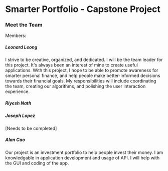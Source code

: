 # Smarter Portfolio - Capstone Project

### Meet the Team
Members:

##### Leonard Leong
I strive to be creative, organized, and dedicated. I will be the team leader for this project. It's always been an interest of mine to create useful applications. With this project, I hope to be able to promote awareness for smarter personal finance, and help people make better-informed decisions towards their financial goals. My responsibilities will include coordinating the team, creating our algorithms, and polishing the user interaction experience.

##### Riyesh Nath
    
##### Joseph Lopez
[Needs to be completed]
    
##### Alan Cao
Our project is an investment portfolio to help people invest their money. I am knowledgable in application development and usage of API. I will help with the GUI and coding of the app.
